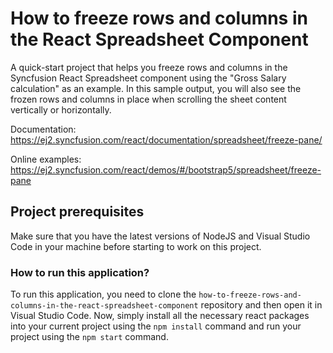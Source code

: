 # How to freeze rows and columns in the React Spreadsheet Component 

A quick-start project that helps you freeze rows and columns in the Syncfusion React Spreadsheet component using the "Gross Salary calculation" as an example. In this sample output, you will also see the frozen rows and columns in place when scrolling the sheet content vertically or horizontally.

Documentation: https://ej2.syncfusion.com/react/documentation/spreadsheet/freeze-pane/

Online examples: https://ej2.syncfusion.com/react/demos/#/bootstrap5/spreadsheet/freeze-pane

## Project prerequisites

Make sure that you have the latest versions of NodeJS and Visual Studio Code in your machine before starting to work on this project.

### How to run this application?

To run this application, you need to clone the `how-to-freeze-rows-and-columns-in-the-react-spreadsheet-component` repository and then open it in Visual Studio Code. Now, simply install all the necessary react packages into your current project using the `npm install` command and run your project using the `npm start` command.